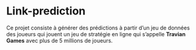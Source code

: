 # Link-prediction
Ce projet consiste à générer des prédictions à partir d’un jeu de données des joueurs qui jouent un jeu de stratégie en ligne qui s’appelle **Travian Games** avec plus de 5 millions de joueurs.
